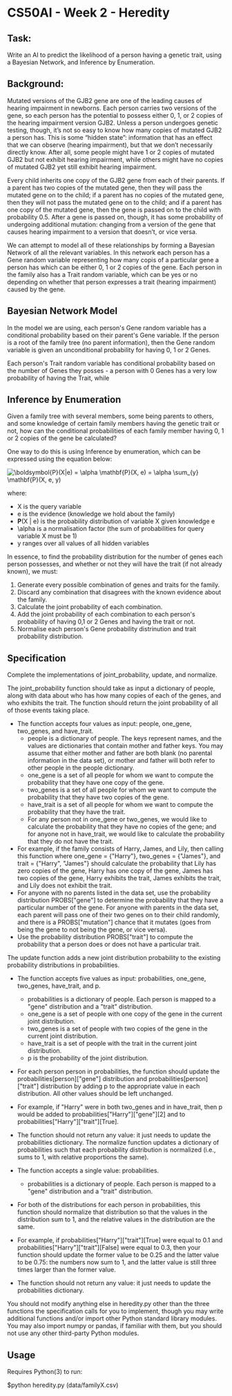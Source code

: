 # CS50AI - Week 2 - Heredity

## Task:

Write an AI to predict the likelihood of a person having a genetic trait, using a Bayesian Network, and Inference by Enumeration.


## Background:

Mutated versions of the GJB2 gene are one of the leading causes of hearing impairment in newborns. Each person carries two versions of the gene, so each person has the potential to possess either 0, 1, or 2 copies of the hearing impairment version GJB2. Unless a person undergoes genetic testing, though, it’s not so easy to know how many copies of mutated GJB2 a person has. This is some “hidden state”: information that has an effect that we can observe (hearing impairment), but that we don’t necessarily directly know. After all, some people might have 1 or 2 copies of mutated GJB2 but not exhibit hearing impairment, while others might have no copies of mutated GJB2 yet still exhibit hearing impairment.

Every child inherits one copy of the GJB2 gene from each of their parents. If a parent has two copies of the mutated gene, then they will pass the mutated gene on to the child; if a parent has no copies of the mutated gene, then they will not pass the mutated gene on to the child; and if a parent has one copy of the mutated gene, then the gene is passed on to the child with probability 0.5. After a gene is passed on, though, it has some probability of undergoing additional mutation: changing from a version of the gene that causes hearing impairment to a version that doesn’t, or vice versa.

We can attempt to model all of these relationships by forming a Bayesian Network of all the relevant variables. In this network each person has a Gene random variable representing how many copis of a particular gene a person has which can be either 0, 1 or 2 copies of the gene. Each person in the family also has a Trait random variable, which can be yes or no depending on whether that person expresses a trait (hearing impairment) caused by the gene.


## Bayesian Network Model

In the model we are using, each person's Gene random variable has a conditional probability based on their parent's Gene variable. If the person is a root of the family tree (no parent information), then the Gene random variable is given an unconditional probability for having 0, 1 or 2 Genes.

Each person's Trait random variable has conditional probability based on the number of Genes they posses - a person with 0 Genes has a very low probability of having the Trait, while


## Inference by Enumeration

Given a family tree with several members, some being parents to others, and some knowledge of certain family members having the genetic trait or not, how can the conditional probabilities of each family member having 0, 1 or 2 copies of the gene be calculated?

One way to do this is using Inference by enumeration, which can be expressed using the equation below:

![\boldsymbol{P}(X|e) = \alpha \mathbf{P}(X, e) = \alpha \sum_{y} \mathbf{P}(X, e, y)](https://render.githubusercontent.com/render/math?math=%5Cboldsymbol%7BP%7D(X%7Ce)%20%3D%20%5Calpha%20%5Cmathbf%7BP%7D(X%2C%20e)%20%3D%20%5Calpha%20%5Csum_%7By%7D%20%5Cmathbf%7BP%7D(X%2C%20e%2C%20y))

where:
- X is the query variable
- e is the evidence (knowledge we hold about the family)
- **P**(X | e) is the probability distribution of variable X given knowledge e
- \alpha is a normalisation factor (the sum of probabilities for query variable X must be 1)
- y ranges over all values of all hidden variables

In essence, to find the probability distribution for the number of genes each person possesses, and whether or not they will have the trait (if not already known), we must:
1. Generate every possible combination of genes and traits for the family.
2. Discard any combination that disagrees with the known evidence about the family.
3. Calculate the joint probability of each combination.
4. Add the joint probability of each combination to each person's probability of having 0,1 or 2 Genes and having the trait or not.
5. Normalise each person's Gene probability distrinution and trait probability distribution.


## Specification

Complete the implementations of joint_probability, update, and normalize.

The joint_probability function should take as input a dictionary of people, along with data about who has how many copies of each of the genes, and who exhibits the trait. The function should return the joint probability of all of those events taking place.

* The function accepts four values as input: people, one_gene, two_genes, and have_trait.
  * people is a dictionary of people. The keys represent names, and the values are dictionaries that contain mother and father keys. You may assume that either mother and father are both blank (no parental information in the data set), or mother and father will both refer to other people in the people dictionary.
  * one_gene is a set of all people for whom we want to compute the probability that they have one copy of the gene.
  * two_genes is a set of all people for whom we want to compute the probability that they have two copies of the gene.
  * have_trait is a set of all people for whom we want to compute the probability that they have the trait.
  * For any person not in one_gene or two_genes, we would like to calculate the probability that they have no copies of the gene; and for anyone not in have_trait, we would like to calculate the probability that they do not have the trait.
* For example, if the family consists of Harry, James, and Lily, then calling this function where one_gene = {"Harry"}, two_genes = {"James"}, and trait = {"Harry", "James"} should calculate the probability that Lily has zero copies of the gene, Harry has one copy of the gene, James has two copies of the gene, Harry exhibits the trait, James exhibits the trait, and Lily does not exhibit the trait.
* For anyone with no parents listed in the data set, use the probability distribution PROBS["gene"] to determine the probability that they have a particular number of the gene.
For anyone with parents in the data set, each parent will pass one of their two genes on to their child randomly, and there is a PROBS["mutation"] chance that it mutates (goes from being the gene to not being the gene, or vice versa).
* Use the probability distribution PROBS["trait"] to compute the probability that a person does or does not have a particular trait.

The update function adds a new joint distribution probability to the existing probability distributions in probabilities.

* The function accepts five values as input: probabilities, one_gene, two_genes, have_trait, and p.
  * probabilities is a dictionary of people. Each person is mapped to a "gene" distribution and a "trait" distribution.
  * one_gene is a set of people with one copy of the gene in the current joint distribution.
  * two_genes is a set of people with two copies of the gene in the current joint distribution.
  * have_trait is a set of people with the trait in the current joint distribution.
  * p is the probability of the joint distribution.
* For each person person in probabilities, the function should update the probabilities[person]["gene"] distribution and probabilities[person]["trait"] distribution by adding p to the appropriate value in each distribution. All other values should be left unchanged.
* For example, if "Harry" were in both two_genes and in have_trait, then p would be added to probabilities["Harry"]["gene"][2] and to probabilities["Harry"]["trait"][True].
* The function should not return any value: it just needs to update the probabilities dictionary.
The normalize function updates a dictionary of probabilities such that each probability distribution is normalized (i.e., sums to 1, with relative proportions the same).

* The function accepts a single value: probabilities.
  * probabilities is a dictionary of people. Each person is mapped to a "gene" distribution and a "trait" distribution.
* For both of the distributions for each person in probabilities, this function should normalize that distribution so that the values in the distribution sum to 1, and the relative values in the distribution are the same.
* For example, if probabilities["Harry"]["trait"][True] were equal to 0.1 and probabilities["Harry"]["trait"][False] were equal to 0.3, then your function should update the former value to be 0.25 and the latter value to be 0.75: the numbers now sum to 1, and the latter value is still three times larger than the former value.
* The function should not return any value: it just needs to update the probabilities dictionary.

You should not modify anything else in heredity.py other than the three functions the specification calls for you to implement, though you may write additional functions and/or import other Python standard library modules. You may also import numpy or pandas, if familiar with them, but you should not use any other third-party Python modules.

## Usage

Requires Python(3) to run:

$python heredity.py (data/familyX.csv)
